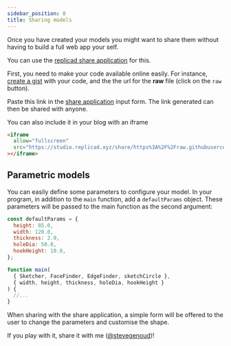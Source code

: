 ```yaml
---
sidebar_position: 8
title: Sharing models
---
```


Once you have created your models you might want to share them without having
to build a full web app your self.

You can use the [replicad share application](https://studio.replicad.xyz/share)
for this.

First, you need to make your code available online easily. For instance, [create
a gist](https://gist.github.com/) with your code, and the the url for the
**raw** file (click on the `raw` button).

Paste this link in the [share application](https://studio.replicad.xyz/share)
input form. The link generated can then be shared with anyone.

You can also include it in your blog with an iframe

```html
<iframe
  allow="fullscreen"
  src="https://studio.replicad.xyz/share/https%3A%2F%2Fraw.githubusercontent.com%2Fsgenoud%2Freplicad%2Fmain%2Fpackages%2Freplicad-docs%2Fexamples%2FsimpleVase.js"
></iframe>
```

## Parametric models

You can easily define some parameters to configure your model. In your program,
in addition to the `main` function, add a `defaultParams` object. These
parameters will be passed to the main function as the second argument:

```js
const defaultParams = {
  height: 85.0,
  width: 120.0,
  thickness: 2.0,
  holeDia: 50.0,
  hookHeight: 10.0,
};

function main(
  { Sketcher, FaceFinder, EdgeFinder, sketchCircle },
  { width, height, thickness, holeDia, hookHeight }
) {
  //...
}
```

When sharing with the share application, a simple form will be offered to the
user to change the parameters and customise the shape.

If you play with it, share it with me ([@stevegenoud](https://twitter.com/stevegenoud))!
